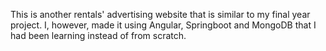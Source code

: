 This is another rentals' advertising website that is similar to my final year project. I, however, made it using Angular, Springboot and MongoDB that I had been learning instead of from scratch.
